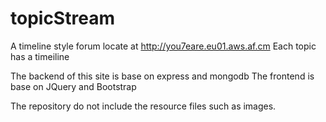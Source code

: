 topicStream
===========

A timeline style forum locate at http://you7eare.eu01.aws.af.cm
Each topic has a timeiline

The backend of this site is base on express and mongodb
The frontend is base on JQuery and Bootstrap

The repository do not include the resource files such as images.

